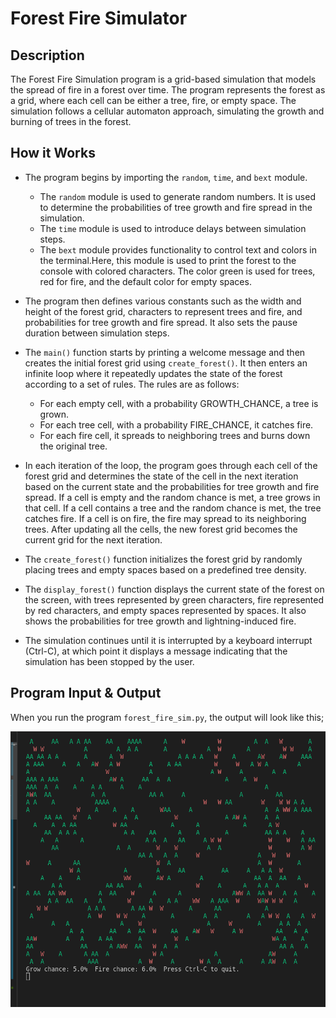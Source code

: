 # Forest Fire Simulator

## Description

The Forest Fire Simulation program is a grid-based simulation that models the spread of fire in a forest over time. The program represents the forest as a grid, where each cell can be either a tree, fire, or empty space. The simulation follows a cellular automaton approach, simulating the growth and burning of trees in the forest.

## How it Works

- The program begins by importing the `random`, `time`, and `bext` module.
    - The `random` module is used to generate random numbers. It is used to determine the probabilities of tree growth and fire spread in the simulation.
    - The `time` module is used to introduce delays between simulation steps.
    - The `bext` module provides functionality to control text and colors in the terminal.Here, this module is used to print the forest to the console with colored characters. The color green is used for trees, red for fire, and the default color for empty spaces. 
    

- The program then defines various constants such as the width and height of the forest grid, characters to represent trees and fire, and probabilities for tree growth and fire spread. It also sets the pause duration between simulation steps.

- The `main()` function starts by printing a welcome message and then creates the initial forest grid using `create_forest()`. It then enters an infinite loop where it repeatedly updates the state of the forest according to a set of rules. The rules are as follows:
    - For each empty cell, with a probability GROWTH_CHANCE, a tree is grown.
    - For each tree cell, with a probability FIRE_CHANCE, it catches fire.
    - For each fire cell, it spreads to neighboring trees and burns down the original tree.

- In each iteration of the loop, the program goes through each cell of the forest grid and determines the state of the cell in the next iteration based on the current state and the probabilities for tree growth and fire spread. If a cell is empty and the random chance is met, a tree grows in that cell. If a cell contains a tree and the random chance is met, the tree catches fire. If a cell is on fire, the fire may spread to its neighboring trees. After updating all the cells, the new forest grid becomes the current grid for the next iteration.

- The `create_forest()` function initializes the forest grid by randomly placing trees and empty spaces based on a predefined tree density.

- The `display_forest()` function displays the current state of the forest on the screen, with trees represented by green characters, fire represented by red characters, and empty spaces represented by spaces. It also shows the probabilities for tree growth and lightning-induced fire.

- The simulation continues until it is interrupted by a keyboard interrupt (Ctrl-C), at which point it displays a message indicating that the simulation has been stopped by the user.

## Program Input & Output

When you run the program `forest_fire_sim.py`, the output will look like this;

![Forest Fire Simulation Results](output/forest-fire-results.gif)
